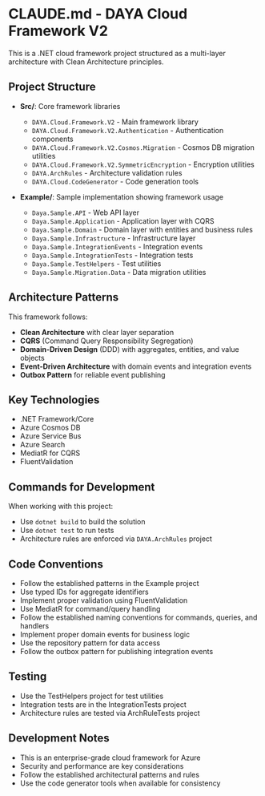 # CLAUDE.md - DAYA Cloud Framework V2

This is a .NET cloud framework project structured as a multi-layer architecture with Clean Architecture principles. 

## Project Structure

- **Src/**: Core framework libraries
  - `DAYA.Cloud.Framework.V2` - Main framework library
  - `DAYA.Cloud.Framework.V2.Authentication` - Authentication components
  - `DAYA.Cloud.Framework.V2.Cosmos.Migration` - Cosmos DB migration utilities
  - `DAYA.Cloud.Framework.V2.SymmetricEncryption` - Encryption utilities
  - `DAYA.ArchRules` - Architecture validation rules
  - `DAYA.Cloud.CodeGenerator` - Code generation tools

- **Example/**: Sample implementation showing framework usage
  - `Daya.Sample.API` - Web API layer
  - `Daya.Sample.Application` - Application layer with CQRS
  - `Daya.Sample.Domain` - Domain layer with entities and business rules
  - `Daya.Sample.Infrastructure` - Infrastructure layer
  - `Daya.Sample.IntegrationEvents` - Integration events
  - `Daya.Sample.IntegrationTests` - Integration tests
  - `Daya.Sample.TestHelpers` - Test utilities
  - `Daya.Sample.Migration.Data` - Data migration utilities

## Architecture Patterns

This framework follows:
- **Clean Architecture** with clear layer separation
- **CQRS** (Command Query Responsibility Segregation)
- **Domain-Driven Design** (DDD) with aggregates, entities, and value objects
- **Event-Driven Architecture** with domain events and integration events
- **Outbox Pattern** for reliable event publishing

## Key Technologies

- .NET Framework/Core
- Azure Cosmos DB
- Azure Service Bus
- Azure Search
- MediatR for CQRS
- FluentValidation

## Commands for Development

When working with this project:
- Use `dotnet build` to build the solution
- Use `dotnet test` to run tests
- Architecture rules are enforced via `DAYA.ArchRules` project

## Code Conventions

- Follow the established patterns in the Example project
- Use typed IDs for aggregate identifiers
- Implement proper validation using FluentValidation
- Use MediatR for command/query handling
- Follow the established naming conventions for commands, queries, and handlers
- Implement proper domain events for business logic
- Use the repository pattern for data access
- Follow the outbox pattern for publishing integration events

## Testing

- Use the TestHelpers project for test utilities
- Integration tests are in the IntegrationTests project
- Architecture rules are tested via ArchRuleTests project

## Development Notes

- This is an enterprise-grade cloud framework for Azure
- Security and performance are key considerations
- Follow the established architectural patterns and rules
- Use the code generator tools when available for consistency